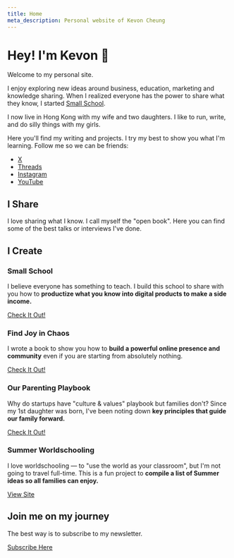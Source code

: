 ```yaml
---
title: Home
meta_description: Personal website of Kevon Cheung
---
```


# Hey! I'm Kevon 👋

Welcome to my personal site.

I enjoy exploring new ideas around business, education, marketing and knowledge sharing. When I realized everyone has the power to share what they know, I started [Small School](https://smallschool.io).

I now live in Hong Kong with my wife and two daughters. I like to run, write, and do silly things with my girls.

Here you'll find my writing and projects. I try my best to show you what I'm learning. Follow me so we can be friends:

- [X](https://twitter.com/MadeByKevon)
- [Threads](https://threads.net/@kevoncheung)
- [Instagram](https://instagram.com/kevoncheung)
- [YouTube](https://youtube.com/@MadeByKevon)

## I Share

I love sharing what I know. I call myself the "open book". Here you can find some of the best talks or interviews I've done.

## I Create

### Small School

I believe everyone has something to teach. I build this school to share with you how to **productize what you know into digital products to make a side income.**

[Check It Out!](https://smallschool.io)

### Find Joy in Chaos

I wrote a book to show you how to **build a powerful online presence and community** even if you are starting from absolutely nothing.

[Check It Out!](https://buildinpublic.com)

### Our Parenting Playbook

Why do startups have "culture & values" playbook but families don't? Since my 1st daughter was born, I've been noting down **key principles that guide our family forward.**

[Check It Out!](https://parentingplaybook.family)

### Summer Worldschooling

I love worldschooling — to "use the world as your classroom", but I'm not going to travel full-time. This is a fun project to **compile a list of Summer ideas so all families can enjoy.**

[View Site](https://summerworldschooling.com)

## Join me on my journey

The best way is to subscribe to my newsletter.

[Subscribe Here](https://newsletter.kevoncheung.com) 
